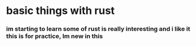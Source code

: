 # basic things with rust 


<h3>
im starting to learn some of rust 
is really interesting and i like it
this is for practice, Im new in this
</h3>
